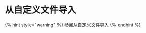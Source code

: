 # 从自定义文件导入

{% hint style="warning" %}
参阅[从自定义文件导入](../../../import-export/condition-a-bitwarden-.csv-or-.json.md)
{% endhint %}

